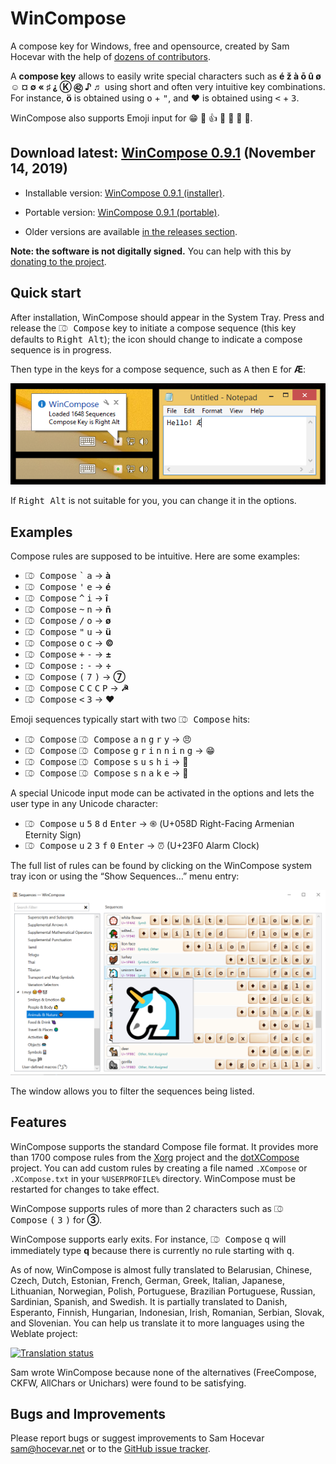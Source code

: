 ﻿WinCompose
==========

A compose key for Windows, free and opensource, created by Sam Hocevar
with the help of [dozens of contributors](https://github.com/samhocevar/wincompose/graphs/contributors).

A **compose key** allows to easily write special characters such as **é
ž à ō û ø ☺ ¤ ∅ « ♯ ⸘ Ⓚ ㊷ ♪ ♬** using short and often
very intuitive key combinations. For instance, **ö** is obtained using
<kbd>o</kbd> + <kbd>"</kbd>, and **♥** is obtained using <kbd>&lt;</kbd>
\+ <kbd>3</kbd>.

WinCompose also supports Emoji input for 😁 👻 👍 💩 🎁 🌹 🐊.

Download latest: [WinCompose 0.9.1](https://github.com/samhocevar/wincompose/releases/download/v0.9.1/WinCompose-Setup-0.9.1.exe) (November 14, 2019)
-----------------------------------

 * Installable version: [WinCompose 0.9.1 (installer)](https://github.com/samhocevar/wincompose/releases/download/v0.9.1/WinCompose-Setup-0.9.1.exe).

 * Portable version: [WinCompose 0.9.1 (portable)](https://github.com/samhocevar/wincompose/releases/download/v0.9.1/WinCompose-NoInstall-0.9.1.zip).

 * Older versions are available [in the releases section](https://github.com/samhocevar/wincompose/releases/).

**Note: the software is not digitally signed.** You can help with this by [donating to the project](http://wincompose.info/donate/).

Quick start
-----------

After installation, WinCompose should appear in the System Tray. Press and
release the <kbd>⎄ Compose</kbd> key to initiate a compose sequence (this key
defaults to <kbd>Right Alt</kbd>); the icon should change to indicate a compose
sequence is in progress.

Then type in the keys for a compose sequence, such as <kbd>A</kbd> then
<kbd>E</kbd> for **Æ**:

![Quick Launch](/web/shot1.png)

If <kbd>Right Alt</kbd> is not suitable for you, you can change it in the options.

Examples
--------

Compose rules are supposed to be intuitive. Here are some examples:

 - <kbd>⎄ Compose</kbd> <kbd>\`</kbd> <kbd>a</kbd> → **à**
 - <kbd>⎄ Compose</kbd> <kbd>'</kbd> <kbd>e</kbd> → **é**
 - <kbd>⎄ Compose</kbd> <kbd>^</kbd> <kbd>i</kbd> → **î**
 - <kbd>⎄ Compose</kbd> <kbd>~</kbd> <kbd>n</kbd> → **ñ**
 - <kbd>⎄ Compose</kbd> <kbd>/</kbd> <kbd>o</kbd> → **ø**
 - <kbd>⎄ Compose</kbd> <kbd>"</kbd> <kbd>u</kbd> → **ü**
 - <kbd>⎄ Compose</kbd> <kbd>o</kbd> <kbd>c</kbd> → **©**
 - <kbd>⎄ Compose</kbd> <kbd>+</kbd> <kbd>-</kbd> → **±**
 - <kbd>⎄ Compose</kbd> <kbd>:</kbd> <kbd>-</kbd> → **÷**
 - <kbd>⎄ Compose</kbd> <kbd>(</kbd> <kbd>7</kbd> <kbd>)</kbd> → **⑦**
 - <kbd>⎄ Compose</kbd> <kbd>C</kbd> <kbd>C</kbd> <kbd>C</kbd> <kbd>P</kbd> → **☭**
 - <kbd>⎄ Compose</kbd> <kbd>&lt;</kbd> <kbd>3</kbd> → **♥**

Emoji sequences typically start with two <kbd>⎄ Compose</kbd> hits:

 - <kbd>⎄ Compose</kbd> <kbd>⎄ Compose</kbd> <kbd>a</kbd> <kbd>n</kbd> <kbd>g</kbd> <kbd>r</kbd> <kbd>y</kbd> → 😠
 - <kbd>⎄ Compose</kbd> <kbd>⎄ Compose</kbd> <kbd>g</kbd> <kbd>r</kbd> <kbd>i</kbd> <kbd>n</kbd> <kbd>n</kbd> <kbd>i</kbd> <kbd>n</kbd> <kbd>g</kbd> → 😁
 - <kbd>⎄ Compose</kbd> <kbd>⎄ Compose</kbd> <kbd>s</kbd> <kbd>u</kbd> <kbd>s</kbd> <kbd>h</kbd> <kbd>i</kbd> → 🍣
 - <kbd>⎄ Compose</kbd> <kbd>⎄ Compose</kbd> <kbd>s</kbd> <kbd>n</kbd> <kbd>a</kbd> <kbd>k</kbd> <kbd>e</kbd> → 🐍

A special Unicode input mode can be activated in the options and lets
the user type in any Unicode character:

 - <kbd>⎄ Compose</kbd> <kbd>u</kbd> <kbd>5</kbd> <kbd>8</kbd> <kbd>d</kbd> <kbd>Enter</kbd> → ֍ (U+058D Right-Facing Armenian Eternity Sign)
 - <kbd>⎄ Compose</kbd> <kbd>u</kbd> <kbd>2</kbd> <kbd>3</kbd> <kbd>f</kbd> <kbd>0</kbd> <kbd>Enter</kbd> → ⏰ (U+23F0 Alarm Clock)

The full list of rules can be found by clicking on the WinCompose system tray
icon or using the “Show Sequences…” menu entry:

![Sequence List](/web/shot2.png)

The window allows you to filter the sequences being listed.

Features
--------

WinCompose supports the standard Compose file format. It provides more than
1700 compose rules from the [Xorg](http://www.x.org/wiki/) project and the
[dotXCompose](https://github.com/kragen/xcompose) project. You can add custom
rules by creating a file named `.XCompose` or `.XCompose.txt` in your
`%USERPROFILE%` directory. WinCompose must be restarted for changes to take
effect.

WinCompose supports rules of more than 2 characters such as <kbd>⎄ Compose</kbd>
<kbd>(</kbd> <kbd>3</kbd> <kbd>)</kbd> for **③**.

WinCompose supports early exits. For instance, <kbd>⎄ Compose</kbd> <kbd>q</kbd> will
immediately type **q** because there is currently no rule starting with <kbd>q</kbd>.

As of now, WinCompose is almost fully translated to Belarusian, Chinese,
Czech, Dutch, Estonian, French, German, Greek, Italian, Japanese, Lithuanian,
Norwegian, Polish, Portuguese, Brazilian Portuguese, Russian, Sardinian,
Spanish, and Swedish. It is partially translated to Danish, Esperanto, Finnish,
Hungarian, Indonesian, Irish, Romanian, Serbian, Slovak, and Slovenian. You
can help us translate it to more languages using the Weblate project:

<a href="https://hosted.weblate.org/engage/wincompose/?utm_source=widget"><img src="https://hosted.weblate.org/widgets/wincompose-287x66-white.png" alt="Translation status" /></a>

Sam wrote WinCompose because none of the alternatives (FreeCompose,
CKFW, AllChars or Unichars) were found to be satisfying.

Bugs and Improvements
---------------------

Please report bugs or suggest improvements to Sam Hocevar <sam@hocevar.net>
or to the [GitHub issue tracker](https://github.com/samhocevar/wincompose/issues).

